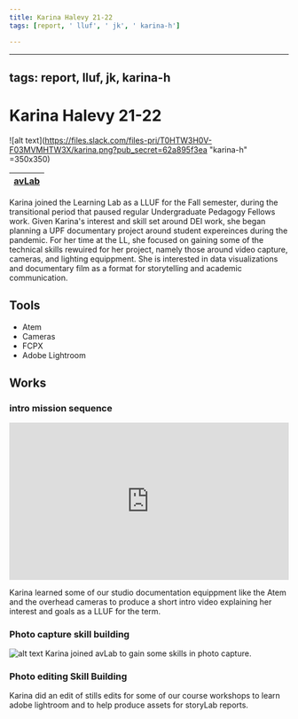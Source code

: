 ```yaml
---
title: Karina Halevy 21-22
tags: [report, ' lluf', ' jk', ' karina-h']

---
```


---
tags: report, lluf, jk, karina-h
---

# Karina Halevy 21-22

![alt text](https://files.slack.com/files-pri/T0HTW3H0V-F03MVMHTW3X/karina.png?pub_secret=62a895f3ea "karina-h" =350x350)


| [avLab](/b2XUQoszSUOPL2dCmVNpiQ) | 
| -------- | 

   Karina joined the Learning Lab as a LLUF for the Fall semester, during the transitional period that paused regular Undergraduate Pedagogy Fellows work. Given Karina's interest and skill set around DEI work, she began planning a UPF documentary project around student expereinces during the pandemic. For her time at the LL, she focused on gaining some of the technical skills rewuired for her project, namely those around video capture, cameras, and lighting equippment. She is interested in data visualizations and documentary film as a format for storytelling and academic communication.

## Tools
* Atem
* Cameras
* FCPX
* Adobe Lightroom

## Works

### intro mission sequence
<div style="padding:56.25% 0 0 0;position:relative;"><iframe src="https://player.vimeo.com/video/725906471?h=9a2d4ff3f6&amp;badge=0&amp;autopause=0&amp;player_id=0&amp;app_id=58479" frameborder="0" allow="autoplay; fullscreen; picture-in-picture" allowfullscreen style="position:absolute;top:0;left:0;width:100%;height:100%;" title="lluf_intro_kh"></iframe></div><script src="https://player.vimeo.com/api/player.js"></script>

Karina learned some of our studio documentation equippment like the Atem and the overhead cameras to produce a short intro video explaining her interest and goals as a LLUF for the term.

### Photo capture skill building
![alt text](https://files.slack.com/files-pri/T0HTW3H0V-F03N52WNPL4/7d2_0707.jpg?pub_secret=750d9fc99c)
Karina joined avLab to gain some skills in photo capture.

### Photo editing Skill Building
Karina did an edit of stills edits for some of our course workshops to learn adobe lightroom and to help produce assets for storyLab reports.